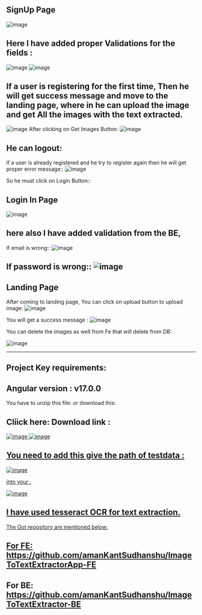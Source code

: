 ## SignUp Page
 ![image](https://github.com/user-attachments/assets/18ae0dd4-9b44-4a7d-9893-0076cd9a0bf7)

## Here I have added proper Validations for the fields :
![image](https://github.com/user-attachments/assets/5da8e6bb-06eb-40d4-8e7f-a32f5f2bb0bc)
![image](https://github.com/user-attachments/assets/4c1bc690-038a-47b4-884d-8a9ccfe05766)

## If a user is registering for the first time, Then he will get success message and move to the landing page, where in he can upload the image and get All the images with the text extracted.
![image](https://github.com/user-attachments/assets/36b8b999-646b-4299-b26d-d491b9679aae) 
After clicking on Get Images Button:
![image](https://github.com/user-attachments/assets/fb23b4cd-1974-4f6f-b69d-e4f171cdbc1e)
 
## He can logout:

If a user is already registered and he try to register again then he will get proper error message::
 ![image](https://github.com/user-attachments/assets/ba818a95-c098-438b-8e07-f002b39e1bc5)

So he must click on Login Button::


## Login In Page

 ![image](https://github.com/user-attachments/assets/a0009b17-7700-4fdc-be75-32e93f41cd46)



## here also I have added validation from the BE,

If email is wrong::
 ![image](https://github.com/user-attachments/assets/3e3f640b-efa5-4d18-b554-cd6cf10ea687)

If password is wrong::
![image](https://github.com/user-attachments/assets/93241147-b2b5-4957-842e-4c3329156b95)
---------------------
## Landing Page

After coming to landing page, You can click on upload button to upload image:
 ![image](https://github.com/user-attachments/assets/1c3cffef-82d2-4e09-abc6-574bcd324f41)

You will get a success message :
 ![image](https://github.com/user-attachments/assets/0938a257-246c-4ae0-933a-95f7078ef83b)

You can delete the images as well from Fe that will delete from DB:

![image](https://github.com/user-attachments/assets/88e0cad9-bb1b-4297-80cb-c456a2a95d7c)

------------------------------------------ 

## Project Key requirements:

## Angular version : v17.0.0

You have to unzip this file:  or download this:
## Cliick here: Download link : <a href="https://sourceforge.net/projects/tess4j/">
 ![image](https://github.com/user-attachments/assets/4bf46a13-3396-4082-9495-5ddc21346a18)
![image](https://github.com/user-attachments/assets/119dfa31-c39c-47fe-b3f7-88e6638638a1)

## You need to add this give the path of testdata :

![image](https://github.com/user-attachments/assets/eb905e59-eb50-48db-a144-f4bb98194e6f)
 

into your :
 

![image](https://github.com/user-attachments/assets/cbf3fcef-49bc-46d6-a348-677ecce0430e)

## I have used tesseract OCR for text extraction.

The Got repository are mentioned below:

## For FE: https://github.com/amanKantSudhanshu/ImageToTextExtractorApp-FE 

## For BE: https://github.com/amanKantSudhanshu/ImageToTextExtractor-BE 


